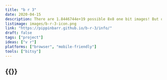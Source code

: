 ```yaml
---
title: "b r 3"
date: 2020-04-15
description: There are 1.8446744e+19 possible 8x8 one bit images! But only some of them look like water! Here are 24 of them! Hand crafted, refreshing water! Everywhere! But not a drop to drink!
listimage: images/b-r-3-icon.png
link: "https://pippinbarr.github.io/b-r-3/info/"
draft: false
tags: ["project"]
ideas: ["v r"]
platforms: ["browser", "mobile-friendly"]
tools: ["bitsy"]
---
```


## {{<param title >}}
